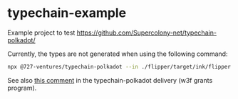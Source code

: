 # typechain-example

Example project to test https://github.com/Supercolony-net/typechain-polkadot/

Currently, the types are not generated when using the following command:

```bash
npx @727-ventures/typechain-polkadot --in ./flipper/target/ink/flipper.contract --out ./output
```

See also [this comment](https://github.com/w3f/Grant-Milestone-Delivery/pull/623#pullrequestreview-1182848678) in the typechain-polkadot delivery (w3f grants program).
